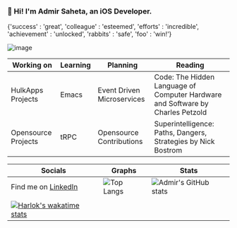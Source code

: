 ### 👋 Hi! I'm Admir Saheta, an iOS Developer.
{'success' : 'great', 'colleague' : 'esteemed', 'efforts' : 'incredible', 'achievement' : 'unlocked', 'rabbits' : 'safe', 'foo' : 'win!'}

![image](https://user-images.githubusercontent.com/81534875/191602804-0687808c-e1f4-46a2-990d-09535d80551d.png)



| Working on  | Learning | Planning | Reading |
| ------------- | ------------- | ------------ | ------------- |
| HulkApps Projects  | Emacs  | Event Driven Microservices  | Code: The Hidden Language of Computer Hardware and Software by Charles Petzold |
| Opensource Projects  | tRPC  | Opensource Contributions | Superintelligence: Paths, Dangers, Strategies by Nick Bostrom |


| Socials | Graphs | Stats |
| ------- | ------- | ----- |
| Find me on [LinkedIn](https://www.linkedin.com/in/admir-saheta/) | ![Top Langs](https://admirs-stats.vercel.app/api/top-langs/?username=admirsaheta&layout=compact)   |  ![Admir's GitHub stats](https://github-readme-stats-gye8jh2s0-admirsaheta.vercel.app/api?username=admirsaheta&count_private=true&hide_border=true&title_color=FF0051&icon_color=FF0051&show_icons=true) |
|  |
| [![Harlok's wakatime stats](https://github-readme-stats.vercel.app/api/wakatime?username=@admirsaheta)](https://github.com/anuraghazra/github-readme-stats) |
